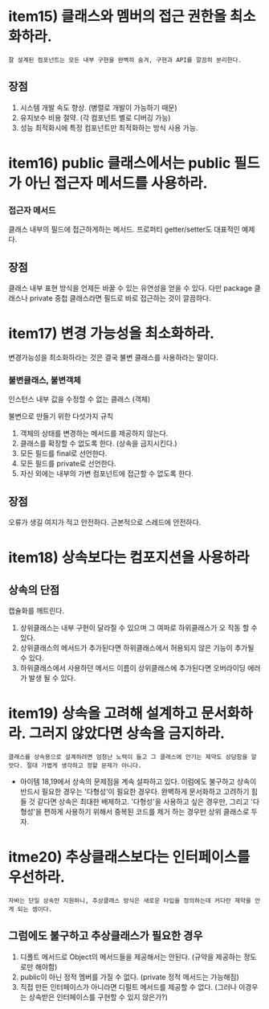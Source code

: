 # item15) 클래스와 멤버의 접근 권한을 최소화하라.

`잘 설계된 컴포넌트는 모든 내부 구현을 완벽히 숨겨, 구현과 API를 깔끔히 분리한다.`

## 장점
1. 시스템 개발 속도 향상. (병렬로 개발이 가능하기 때문)
2. 유지보수 비용 절약. (각 컴포넌트 별로 디버깅 가능)
3. 성능 최적화시에 특정 컴포넌트만 최적화하는 방식 사용 가능.

# item16) public 클래스에서는 public 필드가 아닌 접근자 메서드를 사용하라.

### 접근자 메서드
클래스 내부의 필드에 접근하게하는 메서드. 프로퍼티 getter/setter도 대표적인 예제다.

## 장점
클래스 내부 표현 방식을 언제든 바꿀 수 있는 유연성을 얻을 수 있다.
다만 package 클래스나 private 중첩 클래스라면 필드로 바로 접근하는 것이 깔끔하다.

# item17) 변경 가능성을 최소화하라.
변경가능성을 최소화하라는 것은 결국 불변 클래스를 사용하라는 말이다.

### 불변클래스, 불변객체
인스턴스 내부 값을 수정할 수 없는 클래스 (객체)

불변으로 만들기 위한 다섯가지 규칙
1. 객체의 상태를 변경하는 메서드를 제공하지 않는다.
2. 클래스를 확장할 수 없도록 한다. (상속을 금지시킨다.)
3. 모든 필드를 final로 선언한다.
4. 모든 필드를 private로 선언한다.
5. 자신 외에는 내부의 가변 컴포넌트에 접근할 수 없도록 한다.

## 장점
오류가 생길 여지가 적고 안전하다. 근본적으로 스레드에 안전하다.

# item18) 상속보다는 컴포지션을 사용하라

## 상속의 단점
캡슐화를 깨트린다.
1. 상위클래스는 내부 구현이 달라질 수 있으며 그 여파로 하위클래스가 오 작동 할 수 있다.
2. 상위클래스의 메서드가 추가된다면 하위클래스에서 허용되지 않은 기능이 추가될 수 있다.
3. 하위클래스에서 사용하던 메서드 이름이 상위클래스에 추가된다면 오버라이딩 에러가 발생 될 수 있다.

# item19) 상속을 고려해 설계하고 문서화하라. 그러지 않았다면 상속을 금지하라.
`클래스를 상속용으로 설계하려면 엄청난 노력이 들고 그 클래스에 안기는 제약도 상담함을 알앗다. 절대 가볍게 생각하고 정할 문제가 아니다.`

- 아이템 18,19에서 상속의 문제점을 계속 설파하고 있다. 이럼에도 불구하고 상속이 반드시 필요한 경우는 '다형성'이 필요한 경우다. 완벽하게 문서화하고 고려하기 힘들 것 같다면 상속은 최대한 배제하고. '다형성'을 사용하고 싶은 경우만, 그리고 '다형성'을 편하게 사용하기 위해서 중복된 코드를 제거 하는 경우만 상위 클래스로 두자.

# itme20) 추상클래스보다는 인터페이스를 우선하라.
`자바는 단일 상속만 지원하니, 추상클래스 방식은 새로운 타입을 정의하는데 커다란 제약을 안게 되는 셈이다.`

## 그럼에도 불구하고 추상클래스가 필요한 경우
1. 디폴트 메서드로 Object의 메서드들을 제공해서는 안된다. (규약을 제공하는 정도로만 해야함)
2. public이 아닌 정적 멤버를 가질 수 없다. (private 정적 메서드는 가능해짐)
3. 직접 만든 인터페이스가 아니라면 디펄트 메서드를 제공할 수 없다. (그러나 이경우는 상속받은 인터페이스를 구현할 수 있지 않은가?)



